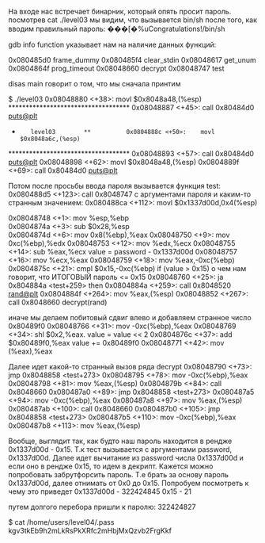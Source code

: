На входе нас встречает бинарник, который опять просит пароль.
посмотрев cat ./level03 мы видим, что вызывается bin/sh после того, как вводим правильный пароль:
���[�%uCongratulations!/bin/sh

gdb info function указывает нам на наличие данных функций:

0x080485d0  frame_dummy
0x080485f4  clear_stdin
0x08048617  get_unum
0x0804864f  prog_timeout
0x08048660  decrypt
0x08048747  test


disas main говорит о том, что мы сначала принтим 

$ ./level03                           0x08048880 <+38>:    movl   $0x8048a48,(%esp)
***********************************          0x08048887 <+45>:    call   0x80484d0 <puts@plt>   
*        level03        **          0x0804888c <+50>:    movl   $0x8048a6c,(%esp)
***********************************          0x08048893 <+57>:    call   0x80484d0 <puts@plt>
                          0x08048898 <+62>:    movl   $0x8048a48,(%esp)
                          0x0804889f <+69>:    call   0x80484d0 <puts@plt>

Потом после просьбы ввода пароля вызывается функция test:
   0x080488d5 <+123>:    call   0x8048747 <test>
   c аргументами пароля и каким-то странным значением:
      0x080488ca <+112>:    movl   $0x1337d00d,0x4(%esp)


   0x08048748 <+1>:    mov    %esp,%ebp        
   0x0804874a <+3>:    sub    $0x28,%esp        
   0x0804874d <+6>:    mov    0x8(%ebp),%eax
   0x08048750 <+9>:    mov    0xc(%ebp),%edx
   0x08048753 <+12>:    mov    %edx,%ecx
   0x08048755 <+14>:    sub    %eax,%ecx     value = password - 0x1337d00d
   0x08048757 <+16>:    mov    %ecx,%eax
   0x08048759 <+18>:    mov    %eax,-0xc(%ebp)
   0x0804875c <+21>:    cmpl   $0x15,-0xc(%ebp) if (value > 0x15) о чем нам говорит, что ИТОГОВЫЙ пароль <= 0x15
   0x08048760 <+25>:    ja     0x804884a <test+259> then
   0x0804884a <+259>:    call   0x8048520 <rand@plt>
   0x0804884f <+264>:    mov    %eax,(%esp)
   0x08048852 <+267>:    call   0x8048660 <decrypt> decrypt(rand)

   иначе мы делаем побитовый сдвиг влево и добавляем странное число 0x80489f0
   0x08048766 <+31>:    mov    -0xc(%ebp),%eax 
   0x08048769 <+34>:    shl    $0x2,%eax.      value = value << 2
   0x0804876c <+37>:    add    $0x80489f0,%eax value += 0x80489f0
   0x08048771 <+42>:    mov    (%eax),%eax     
    
   Далее идет какой-то странный вызов ряда decrypt
   0x08048790 <+73>:    jmp    0x8048858 <test+273>
   0x08048795 <+78>:    mov    -0xc(%ebp),%eax
   0x08048798 <+81>:    mov    %eax,(%esp)
   0x0804879b <+84>:    call   0x8048660 <decrypt>
   0x080487a0 <+89>:    jmp    0x8048858 <test+273>
   0x080487a5 <+94>:    mov    -0xc(%ebp),%eax
   0x080487a8 <+97>:    mov    %eax,(%esp)
   0x080487ab <+100>:    call   0x8048660 <decrypt>
   0x080487b0 <+105>:    jmp    0x8048858 <test+273>
   0x080487b5 <+110>:    mov    -0xc(%ebp),%eax
   0x080487b8 <+113>:    mov    %eax,(%esp)

Вообще, выглядит так, как будто наш пароль находится в рендже 0x1337d00d - 0x15. Т.к тест вызывается с аргументами password, 0x1337d00d. Далее идет вычитание из password числа 0x1337d00d и если оно в рендже 0x15, то идем в декрипт. Кажется можно попробовать забрутфорсить пароль. Т.е брать за основу пароль 0x1337d00d, далее отнимать от 0x0 до 0x15. Попробуем посмотреть к чему это приведет
0x1337d00d - 322424845
0x15 - 21

путем долгого перебора пришли к паролю:
322424827

$ cat /home/users/level04/.pass
kgv3tkEb9h2mLkRsPkXRfc2mHbjMxQzvb2FrgKkf

